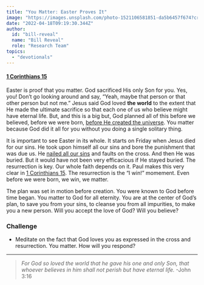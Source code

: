 ```yaml
---
title: "You Matter: Easter Proves It"
image: "https://images.unsplash.com/photo-1521106581851-da5b6457f674?crop=entropy&cs=srgb&fm=jpg&ixid=Mnw5NjYxfDB8MXxzZWFyY2h8MTB8fFRydXRofGVufDB8fHx8MTYxODIzNjM3Mw&ixlib=rb-1.2.1&q=85"
date: "2022-04-18T09:19:30.344Z"
author:
  id: "bill-reveal"
  name: "Bill Reveal"
  role: "Research Team"
topics:
  - "devotionals"
---
```

#### [1 Corinthians 15][1cor15]

Easter is proof that you matter. God sacrificed His only Son for you. Yes, you! Don’t go looking around and say, “Yeah, maybe that person or that other person but not me.” Jesus said God loved **the world** to the extent that He made the ultimate sacrifice so that each one of us who believe might have eternal life. But, and this is a big but, God planned all of this before we believed, before we were born, [before He created the universe][eph1]. You matter because God did it all for you without you doing a single solitary thing.

It is important to see Easter in its whole. It starts on Friday when Jesus died for our sins. He took upon himself all our sins and bore the punishment that was due us. He [nailed all our sins][col214] and faults on the cross. And then He was buried. But it would have not been very efficacious if He stayed buried. The resurrection is key. Our whole faith depends on it. Paul makes this very clear in [1 Corinthians 15][1cor15]. The resurrection is the “I win!” momement. Even before we were born, we win, we matter.

The plan was set in motion before creation. You were known to God before time began. You matter to God for all eternity. You are at the center of God’s plan, to save you from your sins, to cleanse you from all impurities, to make you a new person. Will you accept the love of God? Will you believe?

### Challenge
- Meditate on the fact that God loves you as expressed in the cross and resurrection. You matter. How will you respond?

----

> _For God so loved the world that he gave his one and only Son, that whoever believes in him shall not perish but have eternal life._ -John 3:16

[col214]: https://biblehub.com/colossians/2-14.htm
[1cor15]: https://biblehub.com/1_corinthians/15.htm
[eph1]: https://biblehub.com/ephesians/1-4.htm
